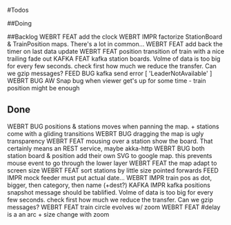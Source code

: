 #Todos

##Doing

##Backlog
WEBRT FEAT add the clock
WEBRT IMPR factorize StationBoard & TrainPosition maps. There's a lot in common...
WEBRT FEAT add back the timer on last data update
WEBRT FEAT position transition of train with a nice trailing fade out
KAFKA FEAT kafka station boards. Volme of data is too big for every few seconds. check first how much we reduce the transfer. Can we gzip messages?
FEED  BUG  kafka send error [ 'LeaderNotAvailable' ]
WEBRT BUG  AW Snap bug when viewer get's up for some time - train position might be enough

## Done
WEBRT BUG  positions & stations moves when panning the map. + stations come with a gliding transitions
WEBRT BUG  dragging the map is ugly transparency
WEBRT FEAT mousing over a station show the board. That certainly means an REST service, maybe akka-http
WEBRT BUG  both station board & position add their own SVG to google map. this prevents mouse event to go through the lower layer
WEBRT FEAT the map adapt to screen size
WEBRT FEAT sort stations by little size pointed forwards
FEED  IMPR mock feeder must put actual date...
WEBRT IMPR train pos as dot, bigger, then category, then name (+dest?)
KAFKA IMPR kafka positions snapshot message should be tablified. Volme of data is too big for every few seconds. check first how much we reduce the transfer. Can we gzip messages?
WEBRT FEAT train circle evolves w/ zoom
WEBRT FEAT #delay is a an arc + size change with zoom
